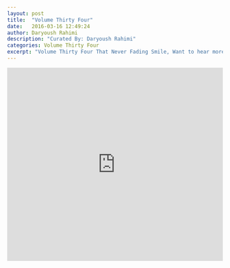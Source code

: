 ```yaml
---
layout: post
title:  "Volume Thirty Four"
date:   2016-03-16 12:49:24
author: Daryoush Rahimi
description: "Curated By: Daryoush Rahimi"
categories: Volume Thirty Four
excerpt: "Volume Thirty Four That Never Fading Smile, Want to hear more great music? Check back every Wednesday"
---
```

<iframe width="100%" height="450" scrolling="no" frameborder="no" src="https://w.soundcloud.com/player/?url=https%3A//api.soundcloud.com/playlists/206356425%3Fsecret_token%3Ds-45BqS&amp;auto_play=false&amp;hide_related=true&amp;show_comments=false&amp;show_user=true&amp;show_reposts=false&amp;visual=true"></iframe>
